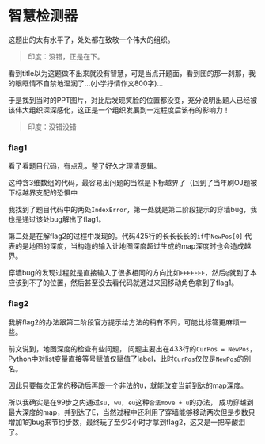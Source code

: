 # 智慧检测器

这题出的太有水平了，处处都在致敬一个伟大的组织。
> 印度：没错，正是在下。

看到title以为这题做不出来就没有智慧，可是当点开题面，看到图的那一刹那，我的眼眶情不自禁地湿润了...(小学抒情作文800字)...

于是找到当时的PPT图片，对比后发现笑脸的位置都没变，充分说明出题人已经被该伟大组织深深感化，这正是一个组织发展到一定程度后该有的影响力！
> 印度：没错没错

### flag1

看了看题目代码，有点乱，整了好久才理清逻辑。

这种含3维数组的代码，最容易出问题的当然是下标越界了（回到了当年刷OJ题被下标越界支配的恐惧中

我找到了题目代码中的两处`IndexError`，第一处就是第二阶段提示的穿墙bug，我也是通过该处bug解出了flag1。

第二处是在解flag2的过程中发现的。代码425行的长长长长的`if`中`NewPos[0]`
代表的是地图的深度，当构造的输入让地图深度超过生成的map深度时也会造成越界。

穿墙bug的发现过程就是直接输入了很多相同的方向比如`EEEEEEE`，然后`@`就到了本应该到不了的位置，然后甚至没去看代码就通过来回移动角色拿到了flag1。

### flag2

我解flag2的办法跟第二阶段官方提示给方法的稍有不同，可能比标答更麻烦一些。

前文说到，地图深度的检查有些问题，
问题主要出在433行的`CurPos = NewPos`，Python中对list变量直接等号赋值仅赋值了label，此时`CurPos`仅仅是`NewPos`的别名。

因此只要每次正常的移动后再跟一个非法的`U`，就能改变当前到达的map深度。

所以我确实是在99步之内通过`su, wu, eu`这种`合法move + u`的办法，
成功穿越到最大深度的map，并到达了E，当然过程中还利用了穿墙能够移动两次但是步数只增加1的bug来节约步数，最终玩了至少2小时才拿到flag2，这又是一把辛酸泪了。

